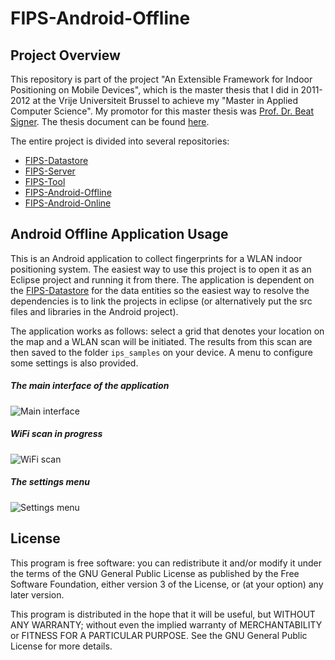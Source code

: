 FIPS-Android-Offline
====================

Project Overview
----------------

This repository is part of the project "An Extensible Framework for Indoor Positioning on Mobile Devices", which is the master thesis that I did in 2011-2012 at the Vrije Universiteit Brussel to achieve my "Master in Applied Computer Science". My promotor for this master thesis was [Prof. Dr. Beat Signer](http://www.beatsigner.com/). The thesis document can be found [here](https://www.dropbox.com/s/j0xehv5qodxh3id/Van%20Rossem%20-%202012%20-%20A%20FrameWork%20for%20Indoor%20Positioning%20on%20Mobile%20Devices.pdf).

The entire project is divided into several repositories:

* [FIPS-Datastore](https://github.com/wvrossem/FIPS-Datastore)
* [FIPS-Server](https://github.com/wvrossem/FIPS-Server)
* [FIPS-Tool](https://github.com/wvrossem/FIPS-Tool)
* [FIPS-Android-Offline](https://github.com/wvrossem/FIPS-Android-Offline)
* [FIPS-Android-Online](https://github.com/wvrossem/FIPS-Android-Online)

Android Offline Application Usage
---------------------------------

This is an Android application to collect fingerprints for a WLAN indoor positioning system. The easiest way to use this project is to open it as an Eclipse project and running it from there. The application is dependent on the [FIPS-Datastore](https://github.com/wvrossem/FIPS-Datastore) for the data entities so the easiest way to resolve the dependencies is to link the projects in eclipse (or alternatively put the src files and libraries in the Android project).

The application works as follows: select a grid that denotes your location on the map and a WLAN scan will be initiated. The results from this scan are then saved to the folder `ips_samples` on your device. A menu to configure some settings is also provided.

##### The main interface of the application

![Main interface](https://dl.dropbox.com/s/h2une8tjd9zgsze/android1.png "Main interface")

##### WiFi scan in progress

![WiFi scan](https://dl.dropbox.com/s/lipi3w82y0agrjz/android2.png "WiFi scan")

##### The settings menu

![Settings menu](https://dl.dropbox.com/s/brzmpqrh2p6hrok/android3.png "Settings menu")

License
-------

This program is free software: you can redistribute it and/or modify it under the terms of the GNU General Public License as published by the Free Software Foundation, either version 3 of the License, or (at your option) any later version.

This program is distributed in the hope that it will be useful, but WITHOUT ANY WARRANTY; without even the implied warranty of MERCHANTABILITY or FITNESS FOR A PARTICULAR PURPOSE.  See the GNU General Public License for more details.



